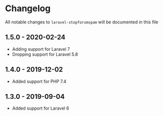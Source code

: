 # Changelog

All notable changes to `laravel-stopforumspam` will be documented in this file

## 1.5.0 - 2020-02-24

- Adding support for Laravel 7
- Dropping support for Laravel 5.8

## 1.4.0 - 2019-12-02

- Added support for PHP 7.4

## 1.3.0 - 2019-09-04

- Added support for Laravel 6
